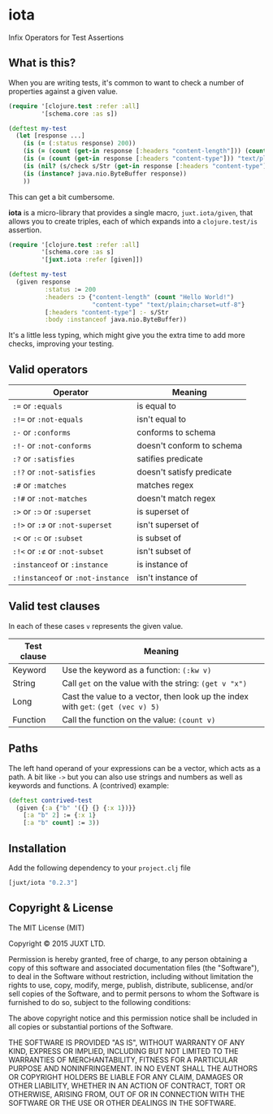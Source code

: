 # iota

Infix Operators for Test Assertions

## What is this?

When you are writing tests, it's common to want to check a number of properties against a given value.

```clojure
(require '[clojure.test :refer :all]
         '[schema.core :as s])

(deftest my-test
  (let [response ...]
    (is (= (:status response) 200))
    (is (= (count (get-in response [:headers "content-length"])) (count "Hello World!")))
    (is (= (count (get-in response [:headers "content-type"])) "text/plain;charset=utf-8"))
    (is (nil? (s/check s/Str (get-in response [:headers "content-type"]))))
    (is (instance? java.nio.ByteBuffer response))
    ))
```

This can get a bit cumbersome.

__iota__ is a micro-library that provides a single macro, `juxt.iota/given`, that allows you to create triples, each of which expands into a `clojure.test/is` assertion.

```clojure
(require '[clojure.test :refer :all]
         '[schema.core :as s]
         '[juxt.iota :refer [given]])

(deftest my-test
  (given response
          :status := 200
          :headers :⊃ {"content-length" (count "Hello World!")
                       "content-type" "text/plain;charset=utf-8"}
          [:headers "content-type"] :- s/Str
          :body :instanceof java.nio.ByteBuffer))
```

It's a little less typing, which might give you the extra time to add more checks, improving your testing.

## Valid operators

Operator                          | Meaning
----------------------------------|-------------------
`:=` or `:equals`                 | is equal to
`:!=` or `:not-equals`            | isn't equal to
`:-` or `:conforms`               | conforms to schema
`:!-` or `:not-conforms`          | doesn't conform to schema
`:?` or `:satisfies`              | satifies predicate
`:!?` or `:not-satisfies`         | doesn't satisfy predicate
`:#` or `:matches`                | matches regex
`:!#` or `:not-matches`           | doesn't match regex
`:>` or `:⊃` or `:superset`       | is superset of
`:!>` or `:⊅` or `:not-superset`  | isn't superset of
`:<` or `:⊂` or `:subset`         | is subset of
`:!<` or `:⊄` or `:not-subset`    | isn't subset of
`:instanceof` or `:instance`      | is instance of
`:!instanceof` or `:not-instance` | isn't instance of

## Valid test clauses

In each of these cases `v` represents the given value.

Test clause    | Meaning
---------------|------------------
Keyword        | Use the keyword as a function: `(:kw v)`
String         | Call `get` on the value with the string: `(get v "x")`
Long           | Cast the value to a vector, then look up the index with `get`: `(get (vec v) 5)`
Function       | Call the function on the value: `(count v)`

## Paths

The left hand operand of your expressions can be a vector, which acts as a path. A bit like `->` but you can also use strings and numbers as well as keywords and functions. A (contrived) example:

```clojure
(deftest contrived-test
  (given {:a {"b" '({} {} {:x 1})}}
    [:a "b" 2] := {:x 1}
    [:a "b" count] := 3))
```

## Installation

Add the following dependency to your `project.clj` file

```clojure
[juxt/iota "0.2.3"]
```

## Copyright & License

The MIT License (MIT)

Copyright © 2015 JUXT LTD.

Permission is hereby granted, free of charge, to any person obtaining a copy of this software and associated documentation files (the "Software"), to deal in the Software without restriction, including without limitation the rights to use, copy, modify, merge, publish, distribute, sublicense, and/or sell copies of the Software, and to permit persons to whom the Software is furnished to do so, subject to the following conditions:

The above copyright notice and this permission notice shall be included in all copies or substantial portions of the Software.

THE SOFTWARE IS PROVIDED "AS IS", WITHOUT WARRANTY OF ANY KIND, EXPRESS OR IMPLIED, INCLUDING BUT NOT LIMITED TO THE WARRANTIES OF MERCHANTABILITY, FITNESS FOR A PARTICULAR PURPOSE AND NONINFRINGEMENT. IN NO EVENT SHALL THE AUTHORS OR COPYRIGHT HOLDERS BE LIABLE FOR ANY CLAIM, DAMAGES OR OTHER LIABILITY, WHETHER IN AN ACTION OF CONTRACT, TORT OR OTHERWISE, ARISING FROM, OUT OF OR IN CONNECTION WITH THE SOFTWARE OR THE USE OR OTHER DEALINGS IN THE SOFTWARE.
